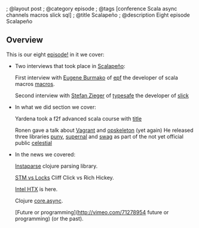 ; @layout post
; @category  episode
; @tags  [conference Scala async channels macros slick sql]
; @title Scalapeño
; @description Eight episode Scalapeño

## Overview 

This is our eight [episode!](http://s3-eu-west-1.amazonaws.com/lambda-pod/lambda-pod-8.mp3) in it we cover: 

  * Two interviews that took place in [Scalapeño](http://scalapeno.underscore.co.il/):

      First interview with [Eugene Burmako](https://github.com/xeno-by) of [epf](http://www.epfl.ch/) the developer of scala macros [macros](http://docs.scala-lang.org/overviews/macros/overview.html).

      Second interview with [Stefan Zieger](https://github.com/szeiger) of [typesafe](http://typesafe.com/) the developer of [slick](http://slick.typesafe.com/) 


 * In what we did section we cover:

    Yardena took a f2f advanced scala course with [title](url)

    Ronen gave a talk about [Vagrant](http://www.vagrantup.com/) and [opskeleton](https://github.com/narkisr/opskeleton) (yet again)
    He released three libraries [puny](https://github.com/narkisr/puny), [supernal](https://github.com/celestial-ops/supernal) and  [swag](https://github.com/narkisr/swag) as part of the not yet official public [celestial](https://github.com/celestial-ops/celestial-core)

 * In the news we covered:
   
   [Instaparse](https://github.com/Engelberg/instaparse) clojure parsing library.
   
   [STM vs Locks](http://www.azulsystems.com/blog/cliff/2008-05-27-clojure-stms-vs-locks) Cliff Click vs Rich Hickey.

   [Intel HTX](http://www.anandtech.com/show/6290/making-sense-of-intel-haswell-transactional-synchronization-extensions) is here.

   Clojure [core.async](http://clojure.com/blog/2013/06/28/clojure-core-async-channels.html).

   [Future or programming](http://vimeo.com/71278954 future or programming) (or the past).
